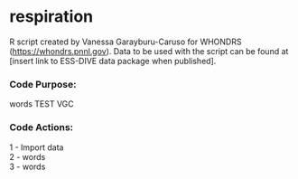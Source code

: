 # respiration  
  
R script created by Vanessa Garayburu-Caruso for WHONDRS (https://whondrs.pnnl.gov).
Data to be used with the script can be found at [insert link to ESS-DIVE data package when published].
  
### Code Purpose:
words TEST VGC
  
### Code Actions:
1 - Import data  
2 - words  
3 - words  
